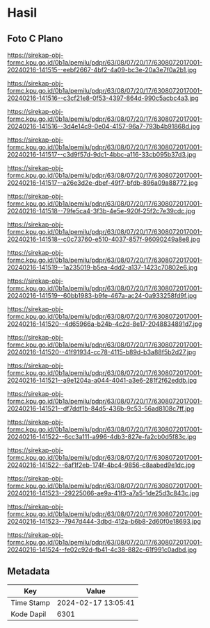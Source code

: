 # Hasil

## Foto C Plano

https://sirekap-obj-formc.kpu.go.id/0b1a/pemilu/pdpr/63/08/07/20/17/6308072017001-20240216-141515--eebf2667-4bf2-4a09-bc3e-20a3e7f0a2b1.jpg

https://sirekap-obj-formc.kpu.go.id/0b1a/pemilu/pdpr/63/08/07/20/17/6308072017001-20240216-141516--c3cf21e8-0f53-4397-864d-990c5acbc4a3.jpg

https://sirekap-obj-formc.kpu.go.id/0b1a/pemilu/pdpr/63/08/07/20/17/6308072017001-20240216-141516--3d4e14c9-0e04-4157-96a7-793b4b91868d.jpg

https://sirekap-obj-formc.kpu.go.id/0b1a/pemilu/pdpr/63/08/07/20/17/6308072017001-20240216-141517--c3d9f57d-9dc1-4bbc-a116-33cb095b37d3.jpg

https://sirekap-obj-formc.kpu.go.id/0b1a/pemilu/pdpr/63/08/07/20/17/6308072017001-20240216-141517--a26e3d2e-dbef-49f7-bfdb-896a09a88772.jpg

https://sirekap-obj-formc.kpu.go.id/0b1a/pemilu/pdpr/63/08/07/20/17/6308072017001-20240216-141518--79fe5ca4-3f3b-4e5e-920f-25f2c7e39cdc.jpg

https://sirekap-obj-formc.kpu.go.id/0b1a/pemilu/pdpr/63/08/07/20/17/6308072017001-20240216-141518--c0c73760-e510-4037-857f-96090249a8e8.jpg

https://sirekap-obj-formc.kpu.go.id/0b1a/pemilu/pdpr/63/08/07/20/17/6308072017001-20240216-141519--1a235019-b5ea-4dd2-a137-1423c70802e6.jpg

https://sirekap-obj-formc.kpu.go.id/0b1a/pemilu/pdpr/63/08/07/20/17/6308072017001-20240216-141519--60bb1983-b9fe-467a-ac24-0a933258fd9f.jpg

https://sirekap-obj-formc.kpu.go.id/0b1a/pemilu/pdpr/63/08/07/20/17/6308072017001-20240216-141520--4d65966a-b24b-4c2d-8e17-2048834891d7.jpg

https://sirekap-obj-formc.kpu.go.id/0b1a/pemilu/pdpr/63/08/07/20/17/6308072017001-20240216-141520--41f91934-cc78-4115-b89d-b3a88f5b2d27.jpg

https://sirekap-obj-formc.kpu.go.id/0b1a/pemilu/pdpr/63/08/07/20/17/6308072017001-20240216-141521--a9e1204a-a044-4041-a3e6-281f2f62eddb.jpg

https://sirekap-obj-formc.kpu.go.id/0b1a/pemilu/pdpr/63/08/07/20/17/6308072017001-20240216-141521--df7ddf1b-84d5-436b-9c53-56ad8108c7ff.jpg

https://sirekap-obj-formc.kpu.go.id/0b1a/pemilu/pdpr/63/08/07/20/17/6308072017001-20240216-141522--6cc3a111-a996-4db3-827e-fa2cb0d5f83c.jpg

https://sirekap-obj-formc.kpu.go.id/0b1a/pemilu/pdpr/63/08/07/20/17/6308072017001-20240216-141522--6af1f2eb-174f-4bc4-9856-c8aabed9e1dc.jpg

https://sirekap-obj-formc.kpu.go.id/0b1a/pemilu/pdpr/63/08/07/20/17/6308072017001-20240216-141523--29225066-ae9a-41f3-a7a5-1de25d3c843c.jpg

https://sirekap-obj-formc.kpu.go.id/0b1a/pemilu/pdpr/63/08/07/20/17/6308072017001-20240216-141523--7947d444-3dbd-412a-b6b8-2d60f0e18693.jpg

https://sirekap-obj-formc.kpu.go.id/0b1a/pemilu/pdpr/63/08/07/20/17/6308072017001-20240216-141524--fe02c92d-fb41-4c38-882c-61f991c0adbd.jpg


## Metadata

| Key        | Value               |
| ---------- | ------------------- |
| Time Stamp | 2024-02-17 13:05:41 |
| Kode Dapil | 6301                |



